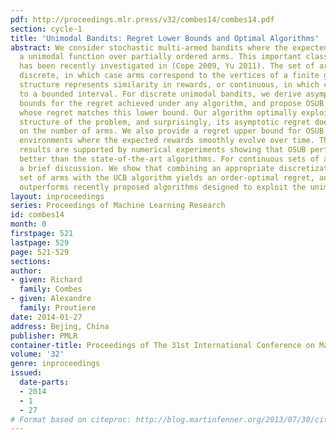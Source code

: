 ```yaml
---
pdf: http://proceedings.mlr.press/v32/combes14/combes14.pdf
section: cycle-1
title: 'Unimodal Bandits: Regret Lower Bounds and Optimal Algorithms'
abstract: We consider stochastic multi-armed bandits where the expected reward is
  a unimodal function over partially ordered arms. This important class of problems
  has been recently investigated in (Cope 2009, Yu 2011). The set of arms is either
  discrete, in which case arms correspond to the vertices of a finite graph whose
  structure represents similarity in rewards, or continuous, in which case arms belong
  to a bounded interval. For discrete unimodal bandits, we derive asymptotic lower
  bounds for the regret achieved under any algorithm, and propose OSUB, an algorithm
  whose regret matches this lower bound. Our algorithm optimally exploits the unimodal
  structure of the problem, and surprisingly, its asymptotic regret does not depend
  on the number of arms. We also provide a regret upper bound for OSUB in non-stationary
  environments where the expected rewards smoothly evolve over time. The analytical
  results are supported by numerical experiments showing that OSUB performs significantly
  better than the state-of-the-art algorithms. For continuous sets of arms, we provide
  a brief discussion. We show that combining an appropriate discretization of the
  set of arms with the UCB algorithm yields an order-optimal regret, and in practice,
  outperforms recently proposed algorithms designed to exploit the unimodal structure.
layout: inproceedings
series: Proceedings of Machine Learning Research
id: combes14
month: 0
firstpage: 521
lastpage: 529
page: 521-529
sections: 
author:
- given: Richard
  family: Combes
- given: Alexandre
  family: Proutiere
date: 2014-01-27
address: Bejing, China
publisher: PMLR
container-title: Proceedings of The 31st International Conference on Machine Learning
volume: '32'
genre: inproceedings
issued:
  date-parts:
  - 2014
  - 1
  - 27
# Format based on citeproc: http://blog.martinfenner.org/2013/07/30/citeproc-yaml-for-bibliographies/
---
```

